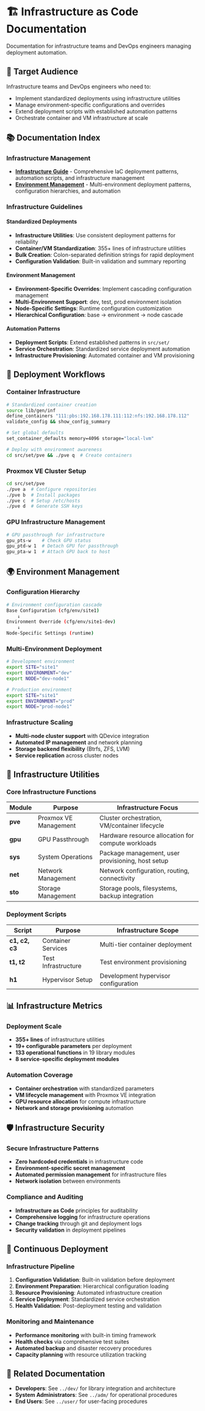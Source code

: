# 🏗️ Infrastructure as Code Documentation

Documentation for infrastructure teams and DevOps engineers managing deployment automation.

## 🎯 Target Audience

Infrastructure teams and DevOps engineers who need to:
- Implement standardized deployments using infrastructure utilities
- Manage environment-specific configurations and overrides  
- Extend deployment scripts with established automation patterns
- Orchestrate container and VM infrastructure at scale

## 📚 Documentation Index

### Infrastructure Management
- **[Infrastructure Guide](infrastructure.md)** - Comprehensive IaC deployment patterns, automation scripts, and infrastructure management
- **[Environment Management](environment-management.md)** - Multi-environment deployment patterns, configuration hierarchies, and automation

### Infrastructure Guidelines

#### Standardized Deployments
- **Infrastructure Utilities**: Use consistent deployment patterns for reliability
- **Container/VM Standardization**: 355+ lines of infrastructure utilities
- **Bulk Creation**: Colon-separated definition strings for rapid deployment
- **Configuration Validation**: Built-in validation and summary reporting

#### Environment Management
- **Environment-Specific Overrides**: Implement cascading configuration management
- **Multi-Environment Support**: dev, test, prod environment isolation
- **Node-Specific Settings**: Runtime configuration customization
- **Hierarchical Configuration**: base → environment → node cascade

#### Automation Patterns
- **Deployment Scripts**: Extend established patterns in `src/set/`
- **Service Orchestration**: Standardized service deployment automation
- **Infrastructure Provisioning**: Automated container and VM provisioning

## 🚀 Deployment Workflows

### Container Infrastructure
```bash
# Standardized container creation
source lib/gen/inf
define_containers "111:pbs:192.168.178.111:112:nfs:192.168.178.112"
validate_config && show_config_summary

# Set global defaults
set_container_defaults memory=4096 storage="local-lvm"

# Deploy with environment awareness
cd src/set/pve && ./pve q  # Create containers
```

### Proxmox VE Cluster Setup
```bash
cd src/set/pve
./pve a  # Configure repositories
./pve b  # Install packages  
./pve c  # Setup /etc/hosts
./pve d  # Generate SSH keys
```

### GPU Infrastructure Management
```bash
# GPU passthrough for infrastructure
gpu_pts-w    # Check GPU status
gpu_ptd-w 1  # Detach GPU for passthrough
gpu_pta-w 1  # Attach GPU back to host
```

## 🌍 Environment Management

### Configuration Hierarchy
```bash
# Environment configuration cascade
Base Configuration (cfg/env/site1)
    ↓
Environment Override (cfg/env/site1-dev)  
    ↓
Node-Specific Settings (runtime)
```

### Multi-Environment Deployment
```bash
# Development environment
export SITE="site1"
export ENVIRONMENT="dev"
export NODE="dev-node1"

# Production environment  
export SITE="site1"
export ENVIRONMENT="prod"
export NODE="prod-node1"
```

### Infrastructure Scaling
- **Multi-node cluster support** with QDevice integration
- **Automated IP management** and network planning
- **Storage backend flexibility** (Btrfs, ZFS, LVM)
- **Service replication** across cluster nodes

## 🔧 Infrastructure Utilities

### Core Infrastructure Functions
| Module | Purpose | Infrastructure Focus |
|--------|---------|---------------------|
| **pve** | Proxmox VE Management | Cluster orchestration, VM/container lifecycle |
| **gpu** | GPU Passthrough | Hardware resource allocation for compute workloads |
| **sys** | System Operations | Package management, user provisioning, host setup |
| **net** | Network Management | Network configuration, routing, connectivity |
| **sto** | Storage Management | Storage pools, filesystems, backup integration |

### Deployment Scripts
| Script | Purpose | Infrastructure Scope |
|--------|---------|---------------------|
| **c1, c2, c3** | Container Services | Multi-tier container deployment |
| **t1, t2** | Test Infrastructure | Test environment provisioning |
| **h1** | Hypervisor Setup | Development hypervisor configuration |

## 📊 Infrastructure Metrics

### Deployment Scale
- **355+ lines** of infrastructure utilities
- **19+ configurable parameters** per deployment
- **133 operational functions** in 19 library modules
- **8 service-specific deployment modules**

### Automation Coverage
- **Container orchestration** with standardized parameters
- **VM lifecycle management** with Proxmox VE integration
- **GPU resource allocation** for compute infrastructure
- **Network and storage provisioning** automation

## 🛡️ Infrastructure Security

### Secure Infrastructure Patterns
- **Zero hardcoded credentials** in infrastructure code
- **Environment-specific secret management**
- **Automated permission management** for infrastructure files
- **Network isolation** between environments

### Compliance and Auditing
- **Infrastructure as Code** principles for auditability
- **Comprehensive logging** for infrastructure operations
- **Change tracking** through git and deployment logs
- **Security validation** in deployment pipelines

## 🔄 Continuous Deployment

### Infrastructure Pipeline
1. **Configuration Validation**: Built-in validation before deployment
2. **Environment Preparation**: Hierarchical configuration loading
3. **Resource Provisioning**: Automated infrastructure creation
4. **Service Deployment**: Standardized service orchestration
5. **Health Validation**: Post-deployment testing and validation

### Monitoring and Maintenance
- **Performance monitoring** with built-in timing framework
- **Health checks** via comprehensive test suites
- **Automated backup** and disaster recovery procedures
- **Capacity planning** with resource utilization tracking

## 📖 Related Documentation

- **Developers**: See `../dev/` for library integration and architecture
- **System Administrators**: See `../adm/` for operational procedures  
- **End Users**: See `../user/` for user-facing procedures
